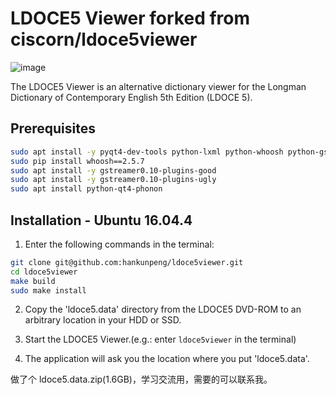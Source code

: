 # LDOCE5 Viewer forked from ciscorn/ldoce5viewer

![image](https://cloud.githubusercontent.com/assets/15828926/24585732/efb068a4-17bb-11e7-8294-7241f73d9ed8.png)

The LDOCE5 Viewer is an alternative dictionary viewer for the Longman Dictionary of Contemporary English 5th Edition (LDOCE 5).


## Prerequisites

```bash
sudo apt install -y pyqt4-dev-tools python-lxml python-whoosh python-gst0.10
sudo pip install whoosh==2.5.7
sudo apt install -y gstreamer0.10-plugins-good
sudo apt install -y gstreamer0.10-plugins-ugly
sudo apt install python-qt4-phonon
```


## Installation - Ubuntu 16.04.4

1. Enter the following commands in the terminal:

```bash
git clone git@github.com:hankunpeng/ldoce5viewer.git
cd ldoce5viewer
make build
sudo make install
```

2. Copy the 'ldoce5.data' directory from the LDOCE5 DVD-ROM to an arbitrary location in your HDD or SSD.

3. Start the LDOCE5 Viewer.(e.g.: enter `ldoce5viewer` in the terminal)

4. The application will ask you the location where you put 'ldoce5.data'.

做了个 ldoce5.data.zip(1.6GB)，学习交流用，需要的可以联系我。